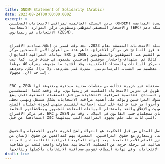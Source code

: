 ```yaml
---
title: GNDEM Statement of Solidarity (Arabic)
date: 2023-08-24T00:00:00.000Z
excerpt: >
  تدين الشبكة العالمية لمراقبي الانتخابات المحليين (GNDEM) بشدة المداهمة
  والاحتجاز التعسفي لموظفي ومتطوعي مركز الموارد الانتخابية (ERC) وشبكة دعم
  الانتخابات في زيمبابوي (ZESN). 


  في ليلة الانتخابات المنسقة لعام 2023، بعد وقت قصير من إغلاق صناديق الاقتراع
  ومع بدء فرز النتائج في مراكز الاقتراع، داهم عدد من أعوان الأمن المسلحين مركز
  بيانات المراقبة التابع ل ERC و ZESN. وتم القبض على الموظفين والمتطوعين
  واقتيادهم، كذلك تم استهداف واحتجاز موظفين إضافيين يقيمون في فندق قريب. كما تمت
  مصادرة مركز البيانات والمعدات المكتبية. وقد اقتيد ما مجموعه يقراب 40 موظفا
  ومتطوعا، معظمهم من الشباب الزمبابويين، بصورة غير مشروعة، ولا يزال مكان وجودهم
  إلى حد الآن، مجهولا. 


  ERC و ZESN هي منظمات مستقلة غير حزبية تتألف من منظمات مدنية مبدئية ومتنوعة لها
  تاريخ طويل في تعزيز الانتخابات السلمية في زيمبابوي. وقد وقعت كلتا المنظمتين
  على إعلان المبادئ العالمية لمراقبة الانتخابات من قبل المنظمات المدنية الذي يضع
  معايير لسلوك المراقبين ويؤكد على أهمية مراقبة الانتخابات بشكل مستقل ومهني تحظى
  بمصداقية. وأجروا مراقبة قائمة على عينه إحصائية لتقييم منهجي لجودة عمليات الفتح
  والتصويت والإغلاق والعد باستخدام البيانات المتاحة للجمهور وبملاحظاتهم الخاصة
  في مركز الاقتراع. ERC و ZESN منظمتان مسجلتان حسب القانون في البلاد ، وقد تم
  اعتمادهما من قبل ZEC التي كانت على علم بجهود المراقبة التي يبذلهما.


  هذا العمل المدان من قبل الحكومة هو انتهاك واضح لحرية تكوين الجمعيات والحقوق
  المدنية، ويتعارض مع حقوق المراقبين، المعترف بهم كمدافعين عن حقوق الإنسان من
  قبل المقرر الخاص للأمم المتحدة. يعد إنهاء الحكومة للمراقبة القائمة على العينة
  الإحصائية في مرحلة حرجة من العملية الانتخابية محاولة واضحة للحد من شفافية
  نتائج الانتخابات، وفي نهاية المطاف تقويض مصداقية الانتخابات بأكملها ونتائجها.
draft: true
---
```


